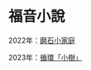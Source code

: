 # 福音小說

2022年：[磨石小家庭](https://www.cef.tw/cefcamp/news_main.php?camp=seniorcamp&camp_id=15&newsid=16&menu_id=382)

2023年：[循環「小樹」](https://celine10811020.github.io/taipeisia/Content.html)
